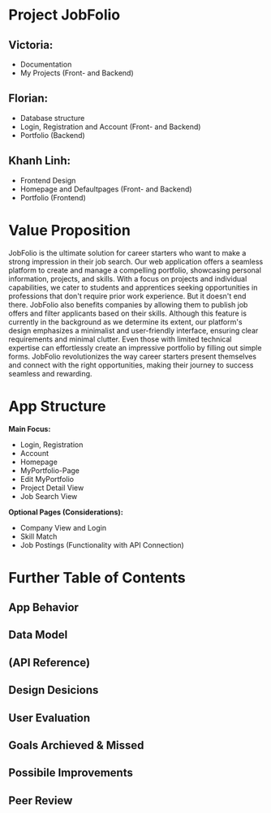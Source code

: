 # Project JobFolio


## Victoria:
+ Documentation
+ My Projects (Front- and Backend)

## Florian:
+ Database structure
+ Login, Registration and Account (Front- and Backend)
+ Portfolio (Backend)

## Khanh Linh:
+ Frontend Design
+ Homepage and Defaultpages (Front- and Backend)
+ Portfolio (Frontend)




# Value Proposition

JobFolio is the ultimate solution for career starters who want to make a strong impression in their job search. Our web application offers a seamless platform to create and manage a compelling portfolio, showcasing personal information, projects, and skills. With a focus on projects and individual capabilities, we cater to students and apprentices seeking opportunities in professions that don't require prior work experience. But it doesn't end there. JobFolio also benefits companies by allowing them to publish job offers and filter applicants based on their skills. Although this feature is currently in the background as we determine its extent, our platform's design emphasizes a minimalist and user-friendly interface, ensuring clear requirements and minimal clutter. Even those with limited technical expertise can effortlessly create an impressive portfolio by filling out simple forms. JobFolio revolutionizes the way career starters present themselves and connect with the right opportunities, making their journey to success seamless and rewarding.

# App Structure

**Main Focus:**
+ Login, Registration
+ Account
+ Homepage
+ MyPortfolio-Page
+ Edit MyPortfolio
+ Project Detail View
+ Job Search View 

**Optional Pages (Considerations):**
+ Company View and Login
+ Skill Match 
+ Job Postings (Functionality with API Connection)

# Further Table of Contents
## App Behavior
## Data Model
## (API Reference)
## Design Desicions
## User Evaluation
## Goals Archieved & Missed
## Possibile Improvements
## Peer Review





